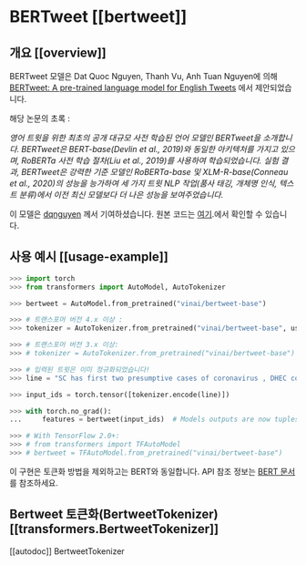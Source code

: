 <!--Copyright 2020 The HuggingFace Team. All rights reserved.

Licensed under the Apache License, Version 2.0 (the "License"); you may not use this file except in compliance with
the License. You may obtain a copy of the License at

http://www.apache.org/licenses/LICENSE-2.0

Unless required by applicable law or agreed to in writing, software distributed under the License is distributed on
an "AS IS" BASIS, WITHOUT WARRANTIES OR CONDITIONS OF ANY KIND, either express or implied. See the License for the
specific language governing permissions and limitations under the License.

⚠️ Note that this file is in Markdown but contain specific syntax for our doc-builder (similar to MDX) that may not be
rendered properly in your Markdown viewer.

-->

# BERTweet [[bertweet]]

## 개요 [[overview]]

BERTweet 모델은 Dat Quoc Nguyen, Thanh Vu, Anh Tuan Nguyen에 의해 [BERTweet: A pre-trained language model for English Tweets](https://www.aclweb.org/anthology/2020.emnlp-demos.2.pdf) 에서 제안되었습니다.

해당 논문의 초록 :

*영어 트윗을 위한 최초의 공개 대규모 사전 학습된 언어 모델인 BERTweet을 소개합니다. 
BERTweet은 BERT-base(Devlin et al., 2019)와 동일한 아키텍처를 가지고 있으며, RoBERTa 사전 학습 절차(Liu et al., 2019)를 사용하여 학습되었습니다. 
실험 결과, BERTweet은 강력한 기준 모델인 RoBERTa-base 및 XLM-R-base(Conneau et al., 2020)의 성능을 능가하여 세 가지 트윗 NLP 작업(품사 태깅, 개체명 인식, 텍스트 분류)에서 이전 최신 모델보다 더 나은 성능을 보여주었습니다.*

이 모델은 [dqnguyen](https://huggingface.co/dqnguyen) 께서 기여하셨습니다. 원본 코드는 [여기](https://github.com/VinAIResearch/BERTweet).에서 확인할 수 있습니다.


## 사용 예시 [[usage-example]]

```python
>>> import torch
>>> from transformers import AutoModel, AutoTokenizer

>>> bertweet = AutoModel.from_pretrained("vinai/bertweet-base")

>>> # 트랜스포머 버전 4.x 이상 :
>>> tokenizer = AutoTokenizer.from_pretrained("vinai/bertweet-base", use_fast=False)

>>> # 트랜스포머 버전 3.x 이상:
>>> # tokenizer = AutoTokenizer.from_pretrained("vinai/bertweet-base")

>>> # 입력된 트윗은 이미 정규화되었습니다!
>>> line = "SC has first two presumptive cases of coronavirus , DHEC confirms HTTPURL via @USER :cry:"

>>> input_ids = torch.tensor([tokenizer.encode(line)])

>>> with torch.no_grad():
...     features = bertweet(input_ids)  # Models outputs are now tuples

>>> # With TensorFlow 2.0+:
>>> # from transformers import TFAutoModel
>>> # bertweet = TFAutoModel.from_pretrained("vinai/bertweet-base")
```

<Tip> 

이 구현은 토큰화 방법을 제외하고는 BERT와 동일합니다. API 참조 정보는 [BERT 문서](bert) 를 참조하세요.

</Tip>

## Bertweet 토큰화(BertweetTokenizer) [[transformers.BertweetTokenizer]]

[[autodoc]] BertweetTokenizer
